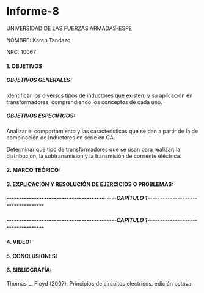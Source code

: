 # Informe-8

UNIVERSIDAD DE LAS FUERZAS ARMADAS-ESPE

NOMBRE: Karen Tandazo

NRC: 10067

#### 1. OBJETIVOS:

##### OBJETIVOS GENERALES:

Identificar los diversos tipos de inductores que existen, y su aplicación en transformadores, comprendiendo los conceptos de cada uno.

##### OBJETIVOS ESPECÍFICOS:

Analizar el comportamiento y las características que se dan a partir de la de combinación de Inductores en serie en CA.

Determinar que tipo de transformadores que se usan para realizar: la distribucion, la subtransmision y la transmisión de corriente eléctrica.

#### 2. MARCO TEÓRICO:

#### 3. EXPLICACIÓN Y RESOLUCIÓN DE EJERCICIOS O PROBLEMAS:

##### --------------------------------------------CAPÍTULO 1-----------------------------------

##### --------------------------------------------CAPÍTULO 1-----------------------------------

#### 4. VIDEO:

#### 5. CONCLUSIONES:

#### 6. BIBLIOGRAFÍA:

Thomas L. Floyd (2007). Principios de circuitos electricos. edición octava
